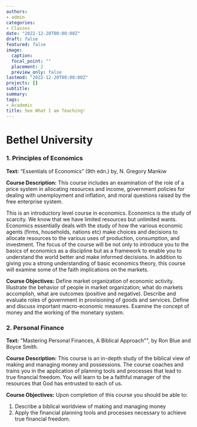 ```yaml
---
authors:
- admin
categories:
- Classes
date: "2022-12-20T00:00:00Z"
draft: false
featured: false
image:
  caption:
  focal_point: ""
  placement: 2
  preview_only: false
lastmod: "2022-12-20T00:00:00Z"
projects: []
subtitle: 
summary: 
tags:
- Academic
title: See What I am Teaching!
---
```


# Bethel University

### 1. Principles of Economics

**Text:** 
“Essentials of Economics” (9th edn.) by, N. Gregory Mankiw

**Course Description:**
This course includes an examination of the role of a price system in allocating resources and income, government policies for dealing with unemployment and inflation, and moral questions raised by the free enterprise system.

This is an introductory level course in economics. Economics is the study of scarcity. We know that we have limited resources but unlimited wants. Economics essentially deals with the study of how the various economic agents (firms, households, nations etc) make choices and decisions to allocate resources to the various uses of production, consumption, and investment. The focus of the course will be not only to introduce you to the basics of economics as a discipline but as a framework to enable you to understand the world better and make informed decisions.  In addition to giving you a strong understanding of basic economics theory, this course will examine some of the faith implications on the markets.  

**Course Objectives:**
Define market organization of economic activity. Illustrate the behavior of people in market organization; what do markets accomplish, what are outcomes (positive and negative). Describe and evaluate roles of government in provisioning of goods and services. Define and discuss important macro-economic measures. Examine the concept of money and the working of the monetary system.

### 2. Personal Finance

**Text:** 
"Mastering Personal Finances, A Biblical Approach"", by Ron Blue and Boyce Smith.

**Course Description:**
This course is an in-depth study of the biblical view of making and managing money
and possessions. The course coaches and trains you in the application of planning tools and processes
that lead to true financial freedom. You will learn to be a faithful manager of the resources that God has
entrusted to each of us.

**Course Objectives:**
Upon completion of this course you should be able to:
1. Describe a biblical worldview of making and managing money
2. Apply the financial planning tools and processes necessary to achieve true financial freedom.

